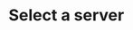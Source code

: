 <script setup>
  import Icon from '../../../components/Icon.vue'
</script>

# Select a server

<div style="display: grid; grid-template-columns: repeat(auto-fill, minmax(100px, 1fr)); gap: 5rem; margin-top: 2rem">
	<Icon tech="express" sizeIco=100 link="/docs/installation/server/express" />
	<Icon tech="fastify" sizeIco=100 link="/docs/installation/server/fastify" />
	<Icon tech="hono" sizeIco=100 link="/docs/installation/server/hono" />
	<Icon tech="elysia" sizeIco=100 link="/docs/installation/server/elysia" />
	<Icon tech="hapi" sizeIco=100 link="/docs/installation/server/hapi" />
	<Icon tech="koa" sizeIco=100 link="/docs/installation/server/koa" />
	<Icon tech="nest" sizeIco=100 link="/docs/installation/server/nest" />
</div>
